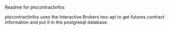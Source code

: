 Readme for ptscontractinfos

ptscontractinfos uses the Interactive Brokers tws-api to get futures contract information
and put it in the postgresql database.

